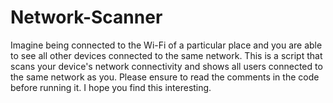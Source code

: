 # Network-Scanner
Imagine being connected to the Wi-Fi of a particular place and you are able to see all other devices connected to the same network. 
This is a script that scans your device's network connectivity and shows all users connected to the same network as you.
Please ensure to read the comments in the code before running it.
I hope you find this interesting.
